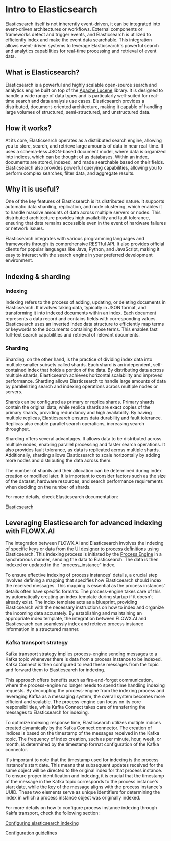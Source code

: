 # Intro to Elasticsearch 

Elasticsearch itself is not inherently event-driven, it can be integrated into event-driven architectures or workflows. External components or frameworks detect and trigger events, and Elasticsearch is utilized to efficiently index and make the event data searchable. This integration allows event-driven systems to leverage Elasticsearch's powerful search and analytics capabilities for real-time processing and retrieval of event data.

## What is Elasticsearch?

Elasticsearch is a powerful and highly scalable open-source search and analytics engine built on top of the [Apache Lucene](https://lucene.apache.org/) library. It is designed to handle a wide range of data types and is particularly well-suited for real-time search and data analysis use cases. Elasticsearch provides a distributed, document-oriented architecture, making it capable of handling large volumes of structured, semi-structured, and unstructured data.

## How it works?

At its core, Elasticsearch operates as a distributed search engine, allowing you to store, search, and retrieve large amounts of data in near real-time. It uses a schema-less JSON-based document model, where data is organized into indices, which can be thought of as databases. Within an index, documents are stored, indexed, and made searchable based on their fields. Elasticsearch also provides powerful querying capabilities, allowing you to perform complex searches, filter data, and aggregate results.

## Why it is useful?

One of the key features of Elasticsearch is its distributed nature. It supports automatic data sharding, replication, and node clustering, which enables it to handle massive amounts of data across multiple servers or nodes. This distributed architecture provides high availability and fault tolerance, ensuring that data remains accessible even in the event of hardware failures or network issues.

Elasticsearch integrates with various programming languages and frameworks through its comprehensive RESTful API. It also provides official clients for popular languages like Java, Python, and JavaScript, making it easy to interact with the search engine in your preferred development environment.

## Indexing & sharding

### Indexing

Indexing refers to the process of adding, updating, or deleting documents in Elasticsearch. It involves taking data, typically in JSON format, and transforming it into indexed documents within an index. Each document represents a data record and contains fields with corresponding values. Elasticsearch uses an inverted index data structure to efficiently map terms or keywords to the documents containing those terms. This enables fast full-text search capabilities and retrieval of relevant documents.

### Sharding

Sharding, on the other hand, is the practice of dividing index data into multiple smaller subsets called shards. Each shard is an independent, self-contained index that holds a portion of the data. By distributing data across multiple shards, Elasticsearch achieves horizontal scalability and improved performance. Sharding allows Elasticsearch to handle large amounts of data by parallelizing search and indexing operations across multiple nodes or servers.

Shards can be configured as primary or replica shards. Primary shards contain the original data, while replica shards are exact copies of the primary shards, providing redundancy and high availability. By having multiple replicas, Elasticsearch ensures data durability and fault tolerance. Replicas also enable parallel search operations, increasing search throughput.

Sharding offers several advantages. It allows data to be distributed across multiple nodes, enabling parallel processing and faster search operations. It also provides fault tolerance, as data is replicated across multiple shards. Additionally, sharding allows Elasticsearch to scale horizontally by adding more nodes and distributing the data across them.

The number of shards and their allocation can be determined during index creation or modified later. It is important to consider factors such as the size of the dataset, hardware resources, and search performance requirements when deciding on the number of shards.

For more details, check Elasticsearch documentation:

[Elasticsearch](https://www.elastic.co/guide/index.html)

## Leveraging Elasticsearch for advanced indexing with FLOWX.AI

The integration between FLOWX.AI and Elasticsearch involves the indexing of specific keys or data from the [UI designer](../../../terms/flowx-ai-ui-designer) to [process definitions](../../../terms/flowx-process-definition) using Elasticsearch. This indexing process is initiated by the [Process Engine](../../../terms/flowxai-process-engine) in a synchronous manner, sending the data to Elasticsearch. The data is then indexed or updated in the "process_instance" index.

To ensure effective indexing of process instances' details, a crucial step involves defining a mapping that specifies how Elasticsearch should index the received messages. This mapping is essential as the process instances' details often have specific formats. The process-engine takes care of this by automatically creating an index template during startup if it doesn't already exist. The index template acts as a blueprint, providing Elasticsearch with the necessary instructions on how to index and organize the incoming data accurately. By establishing and maintaining an appropriate index template, the integration between FLOWX.AI and Elasticsearch can seamlessly index and retrieve process instance information in a structured manner.

### Kafka transport strategy

[Kafka](../../../terms/flowx-kafka) transport strategy implies process-engine sending messages to a Kafka topic whenever there is data from a process instance to be indexed. Kafka Connect is then configured to read these messages from the topic and forward them to Elasticsearch for indexing.

This approach offers benefits such as fire-and-forget communication, where the process-engine no longer needs to spend time handling indexing requests. By decoupling the process-engine from the indexing process and leveraging Kafka as a messaging system, the overall system becomes more efficient and scalable. The process-engine can focus on its core responsibilities, while Kafka Connect takes care of transferring the messages to Elasticsearch for indexing.

To optimize indexing response time, Elasticsearch utilizes multiple indices created dynamically by the Kafka Connect connector. The creation of indices is based on the timestamp of the messages received in the Kafka topic. The frequency of index creation, such as per minute, hour, week, or month, is determined by the timestamp format configuration of the Kafka connector.

It's important to note that the timestamp used for indexing is the process instance's start date. This means that subsequent updates received for the same object will be directed to the original index for that process instance. To ensure proper identification and indexing, it is crucial that the timestamp of the message in the Kafka topic corresponds to the process instance's start date, while the key of the message aligns with the process instance's UUID. These two elements serve as unique identifiers for determining the index in which a process instance object was originally indexed.

For more details on how to configure process instance indexing through Kakfa transport, check the following section:

[Configuring elasticsearch indexing](../../../platform-setup-guides/flowx-engine-setup-guide/configuring-elasticsearch-indexing)

[Configuration guidelines](../../../platform-setup-guides/flowx-engine-setup-guide/configuring-elasticsearch-indexing/process-instance-indexing-config-guidelines)







